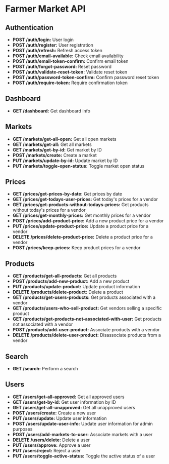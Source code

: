 # Farmer Market API

## Authentication

- **POST /auth/login:** User login
- **POST /auth/register:** User registration
- **POST /auth/refresh:** Refresh access token
- **POST /auth/email-available:** Check email availability
- **POST /auth/email-token-confirm:** Confirm email token
- **POST /auth/forgot-password:** Reset password
- **POST /auth/validate-reset-token:** Validate reset token
- **POST /auth/password-token-confirm:** Confirm password reset token
- **POST /auth/require-token:** Require confirmation token

## Dashboard

- **GET /dashboard:** Get dashboard info 

## Markets

- **GET /markets/get-all-open:** Get all open markets
- **GET /markets/get-all:** Get all markets 
- **GET /markets/get-by-id:** Get market by ID 
- **POST /markets/create:** Create a market 
- **PUT /markets/update-by-id:** Update market by ID 
- **PUT /markets/toggle-open-status:** Toggle market open status 

## Prices

- **GET /prices/get-prices-by-date:** Get prices by date
- **GET /prices/get-todays-user-prices:** Get today's prices for a vendor
- **GET /prices/get-products-without-todays-prices:** Get products without today's prices for a vendor
- **GET /prices/get-monthly-prices:** Get monthly prices for a vendor
- **POST /prices/add-product-price:** Add a new product price for a vendor
- **PUT /prices/update-product-price:** Update a product price for a vendor
- **DELETE /prices/delete-product-price:** Delete a product price for a vendor
- **POST /prices/keep-prices:** Keep product prices for a vendor

## Products

- **GET /products/get-all-products:** Get all products 
- **POST /products/add-new-product:** Add a new product 
- **PUT /products/update-product:** Update product information 
- **DELETE /products/delete-product:** Delete a product 
- **GET /products/get-users-products:** Get products associated with a vendor
- **GET /products/users-who-sell-product:** Get vendors selling a specific product
- **GET /products/get-products-not-associated-with-user:** Get products not associated with a vendor
- **POST /products/add-user-product:** Associate products with a vendor
- **DELETE /products/delete-user-product:** Disassociate products from a vendor

## Search

- **GET /search:** Perform a search

## Users

- **GET /users/get-all-approved:** Get all approved users 
- **GET /users/get-by-id:** Get user information by ID 
- **GET /users/get-all-unapproved:** Get all unapproved users 
- **POST /users/create:** Create a new user 
- **PUT /users/update:** Update user information 
- **POST /users/update-user-info:** Update user information for admin purposes 
- **POST /users/add-markets-to-user:** Associate markets with a user 
- **DELETE /users/delete:** Delete a user 
- **PUT /users/approve:** Approve a user 
- **PUT /users/reject:** Reject a user 
- **PUT /users/toggle-active-status:** Toggle the active status of a user 
